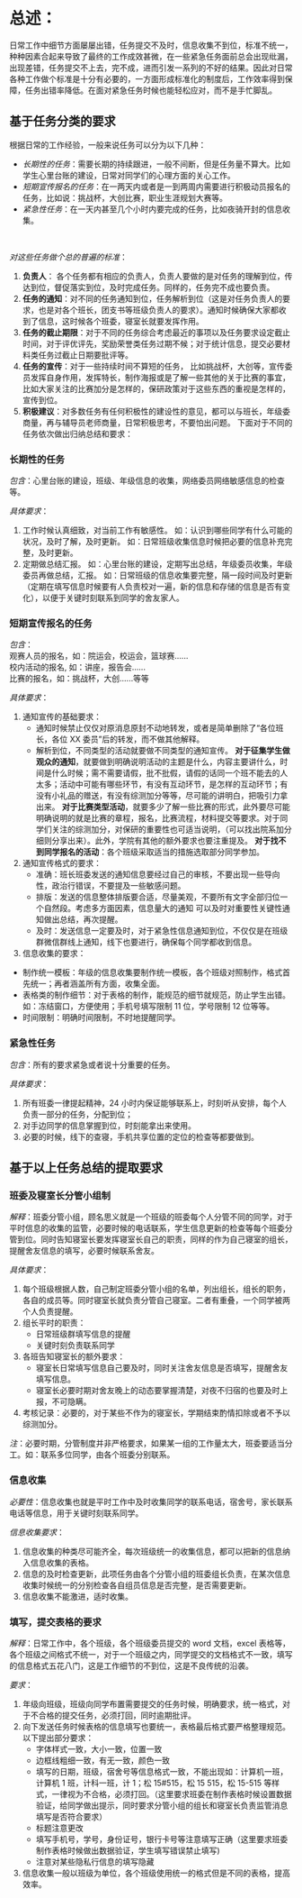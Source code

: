 # 总述：

日常工作中细节方面屡屡出错，任务提交不及时，信息收集不到位，标准不统一，种种因素合起来导致了最终的工作成效甚微，在一些紧急任务面前总会出现纰漏，出现差错，任务提交不上去，完不成，进而引发一系列的不好的结果。因此对日常各种工作做个标准是十分有必要的，一方面形成标准化的制度后，工作效率得到保障，任务出错率降低。在面对紧急任务时候也能轻松应对，而不是手忙脚乱。

## 基于任务分类的要求

根据日常的工作经验，一般来说任务可以分为以下几种：
- *长期性的任务*：需要长期的持续跟进，一般不间断，但是任务量不算大。比如学生心里台账的建设，日常对同学们的心理方面的关心工作。
- *短期宣传报名的任务*：在一两天内或者是一到两周内需要进行积极动员报名的任务，比如说：挑战杯，大创比赛，职业生涯规划大赛等。
- *紧急性任务*：在一天内甚至几个小时内要完成的任务，比如夜骑开封的信息收集。

<br/>

*对这些任务做个总的普遍的标准*：

1. **负责人**： 各个任务都有相应的负责人，负责人要做的是对任务的理解到位，传达到位，督促落实到位，及时完成任务。同样的，任务完不成也要负责。
2. **任务的通知**：对不同的任务通知到位，任务解析到位（这是对任务负责人的要求，也是对各个班长，团支书等班级负责人的要求）。通知时候确保大家都收到了信息，这时候各个班委，寝室长就要发挥作用。
3. **任务的截止期限**：对于不同的任务综合考虑最近的事项以及任务要求设定截止时间，对于评优评先，奖励荣誉类任务过期不候；对于统计信息，提交必要材料类任务过截止日期要批评等。
4. **任务的宣传**：对于一些持续时间不算短的任务，
   比如挑战杯，大创等，宣传委员发挥自身作用，发挥特长，制作海报或是了解一些其他的关于比赛的事宜，比如大家关注的比赛加分是怎样的，保研政策对于这些东西的重视是怎样的，宣传到位。
5. **积极建议**：对多数任务有任何积极性的建设性的意见，都可以与班长，年级委商量，再与辅导员老师商量，日常积极思考，不要怕出问题。
下面对于不同的任务依次做出归纳总结和要求：

### 长期性的任务

*包含*：心里台账的建设，班级、年级信息的收集，网络委员网络敏感信息的检查等。

*具体要求*：
1. 工作时候认真细致，对当前工作有敏感性。
   如：认识到哪些同学有什么可能的状况，及时了解，及时更新。
   如：日常班级收集信息时候把必要的信息补充完整，及时更新。
2. 定期做总结汇报。
   如：心里台账的建设，定期写出总结，年级委员收集，年级委员再做总结，汇报。
   如：日常班级的信息收集要完整，隔一段时间及时更新（定期在填写信息时候要有人负责校对一遍，新的信息和存储的信息是否有变化），以便于关键时刻联系到同学的舍友家人。

### 短期宣传报名的任务

*包含*：
<br/>
观赛人员的报名，如：院运会，校运会，篮球赛......
<br/>
校内活动的报名, 如：讲座，报告会......
<br/>
比赛的报名，如：挑战杯，大创......等等

*具体要求*：
1. 通知宣传的基础要求：
   - 通知时候禁止仅仅对原消息原封不动地转发，或者是简单删除了“各位班长，各位 XX 委员”后的转发，而不做其他解释。
   - 解析到位，不同类型的活动就要做不同类型的通知宣传。
     **对于征集学生做观众的通知**，就要做到明确说明活动的主题是什么，内容主要讲什么，时间是什么时候；需不需要请假，批不批假，请假的话同一个班不能去的人太多；活动中可能有哪些环节，有没有互动环节，是怎样的互动环节；有没有小礼品的赠送，有没有综测加分等等，尽可能的讲明白，把吸引力拿出来。
     **对于比赛类型活动**，就要多少了解一些比赛的形式，此外要尽可能明确说明的就是比赛的章程，报名，比赛流程，材料提交等要求。对于同学们关注的综测加分，对保研的重要性也可适当说明，（可以找出院系加分细则分享出来）。此外，学院有其他的额外要求也要注重提及。
     **对于找不到同学报名的活动**：各个班级采取适当的措施选取部分同学参加。
2. 通知宣传格式的要求：
   - 准确：班长班委发送的通知信息要经过自己的审核，不要出现一些导向性，政治行错误，不要提及一些敏感问题。
   - 排版：发送的信息整体排版要合适，尽量美观，不要所有文字全部归位一个自然段。考虑多方面因素，信息量大的通知 可以及时对重要性关键性通知做出总结，再次提醒。
   - 及时：发送信息一定要及时，对于紧急性信息通知到位，不仅仅是在班级群微信群线上通知，线下也要进行，确保每个同学都收到信息。
3. 信息收集的要求：
- 制作统一模板：年级的信息收集要制作统一模板，各个班级对照制作，格式首先统一；再者涵盖所有方面，收集全面。
- 表格类的制作细节：对于表格的制作，能规范的细节就规范，防止学生出错。如：冻结窗口，方便使用；手机号填写限制 11 位，学号限制 12 位等等。
- 时间限制：明确时间限制，不时地提醒同学。

### 紧急性任务

*包含*：所有的要求紧急或者说十分重要的任务。

*具体要求*：
1. 所有班委一律提起精神，24 小时内保证能够联系上，时刻听从安排，每个人负责一部分的任务，分配到位；
2. 对手边同学的信息掌握到位，时刻能拿出来使用。
3. 必要的时候，线下的查寝，手机共享位置的定位的检查等都要做到。

## 基于以上任务总结的提取要求

### 班委及寝室长分管小组制

*解释*：班委分管小组，顾名思义就是一个班级的班委每个人分管不同的同学，对于平时信息的收集的监管，必要时候的电话联系，学生信息更新的检查等每个班委分管到位。同时告知寝室长要发挥寝室长自己的职责，同样的作为自己寝室的组长，提醒舍友信息的填写，必要时候联系舍友。

*具体要求*：
1. 每个班级根据人数，自己制定班委分管小组的名单，列出组长，组长的职务，各自的成员等。同时寝室长就负责分管自己寝室。二者有重叠，一个同学被两个人负责提醒。
2. 组长平时的职责：
   - 日常班级群填写信息的提醒
   - 关键时刻负责联系同学
3. 各班告知寝室长的额外要求：
   - 寝室长日常填写信息自己要及时，同时关注舍友信息是否填写，提醒舍友填写信息。
   - 寝室长必要时期对舍友晚上的动态要掌握清楚，对夜不归宿的也要及时上报，不可隐瞒。
4. 考核记录：必要的，对于某些不作为的寝室长，学期结束酌情扣除或者不予以综测加分。

*注*：必要时期，分管制度并非严格要求，如果某一组的工作量太大，班委要适当分工。如：联系多位同学，由各个班委分别联系。

### 信息收集

*必要性*：信息收集也就是平时工作中及时收集同学的联系电话，宿舍号，家长联系电话等信息，用于关键时刻联系同学。

*信息收集要求*：
1. 信息收集的种类尽可能齐全，每次班级统一的收集信息，都可以把新的信息纳入信息收集的表格。
2. 信息的及时检查更新，此项任务由各个分管小组的班委组长负责，在某次信息收集时候统一的分别检查各自组员信息是否完整，是否需要更新。
3. 信息收集不能激进，适时收集。

### 填写，提交表格的要求

*解释*：日常工作中，各个班级，各个班级委员提交的 word 文档，excel 表格等，各个班级之间格式不统一，对于一个班级之内，同学提交的文档格式不一致，填写的信息格式五花八门，这是工作细节的不到位，这是不良传统的沿袭。

*要求*：
 1. 年级向班级，班级向同学布置需要提交的任务时候，明确要求，统一格式，对于不合格的提交任务，必须打回，同时逾期批评。
 2. 向下发送任务时候表格的信息填写也要统一，表格最后格式要严格整理规范。
    以下提出部分要求：
    - 字体样式一致，大小一致，位置一致
    - 边框线粗细一致，有无一致，颜色一致
    - 填写的日期，班级，宿舍号等信息格式一致，不能出现如：计算机一班，计算机 1 班，计科一班，计 1；松 15#515，松 15 515，松 15-515 等样式，一律视为不合格，必须打回。（这里要求班委在制作表格时候设置数据验证，给同学做出提示，同时要求分管小组的组长和寝室长负责监管消息填写是否符合要求） 
    - 标题注意更改
    - 填写手机号，学号，身份证号，银行卡号等注意填写正确（这里要求班委制作表格时候做出数据验证，学生填写错误禁止填写)
    - 注意对某些隐私行信息的填写隐藏
3. 信息收集一般以班级为单位，各个班级使用统一的格式但是不同的表格，提高效率。

